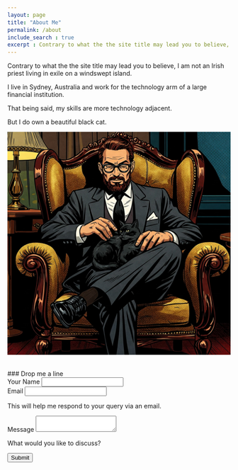 ```yaml
---
layout: page
title: "About Me"
permalink: /about
include_search : true
excerpt : Contrary to what the the site title may lead you to believe, I am not an Irish priest living in exile on a windswept island.
---
```

Contrary to what the the site title may lead you to believe, I am not an Irish priest living in exile on a windswept island.

I live in Sydney, Australia and work for the technology arm of a large financial institution.    

That being said, my skills are more technology adjacent.    

But I do own a beautiful black cat.

![](/assets/images/aboutme.jpg "A black cat")

<br>
### Drop me a line
<br>

<form
  action="https://formspree.io/f/mqaqzpgo"
  class="fs-form"
  target="_top"
  method="POST">
  <div class="fs-field">
    <label class="fs-label" for="name">Your Name</label>
    <input class="fs-input" id="name" name="name" required />
  </div>
  <div class="fs-field">
    <label class="fs-label" for="email">Email</label>
    <input class="fs-input" id="email" name="email" required />
    <p class="fs-description">
      This will help me respond to your query via an email.
    </p>
  </div>
  <div class="fs-field">
    <label class="fs-label" for="message">Message</label>
    <textarea
      class="fs-textarea"
      id="message"
      name="message"
      required
    ></textarea>
    <p class="fs-description">What would you like to discuss?</p>
  </div>
  <div class="fs-button-group">
    <button class="fs-button" type="submit">Submit</button>
  </div>
</form>